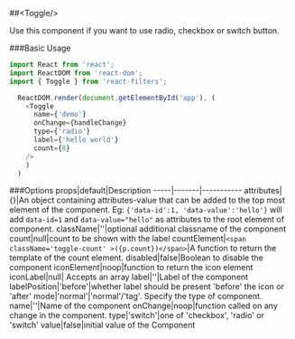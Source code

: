 ##&lt;Toggle/&gt;

Use this component if you want to use radio, checkbox or switch button.

###Basic Usage

```js
import React from 'react';
import ReactDOM from 'react-dom';
import { Toggle } from 'react-filters';

  ReactDOM.render(document.getElementById('app'), (
    <Toggle
      name={'demo'}
      onChange={handleChange}
      type={'radio'}
      label={'hello world'}
      count={8}
    />
    )
  )

```

###Options
props|default|Description
-----|-------|-----------
attributes|{}|An object containing attributes-value that can be added to the top most element of the component. Eg: `{'data-id':1, 'data-value':'hello'}` will add `data-id=1` and `data-value="hello"` as attributes to the root element of component.
className|''|optional additional classname of the component
count|null|count to be shown with the label
countElement|`<span className='toggle-count' >({p.count})</span>`|A function to return the template of the count element.
disabled|false|Boolean to disable the component
iconElement|noop|function to return the icon element
iconLabel|null| Accepts an array
label|''|Label of the component
labelPosition|'before'|whether label should be present 'before' the icon or 'after'
mode|'normal'|'normal'/'tag'. Specify the type of component.
name|''|Name of the component
onChange|noop|function called on any change in the component.
type|'switch'|one of 'checkbox', 'radio' or 'switch'
value|false|initial value of the Component



